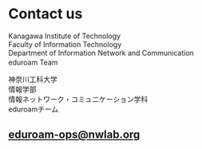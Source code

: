 # Contact us

 Kanagawa Institute of Technology <br>Faculty of Information Technology <br> Department of Information Network and Communication <br> eduroam Team　



神奈川工科大学 <br>情報学部 <br> 情報ネットワーク・コミュニケーション学科 <br> eduroamチーム


## [eduroam-ops@nwlab.org](mailto:eduroam-ops@nwlab.org)

